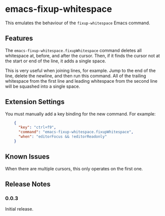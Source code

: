 # emacs-fixup-whitespace

This emulates the behaviour of the `fixup-whitespace` Emacs command.  

## Features

The `emacs-fixup-whitespace.fixupWhitespace` command deletes
all whitespace at, before, and after the cursor.  Then, if it finds the cursor
not at the start or end of the line, it adds a single space.

This is very useful when joining lines, for example.  Jump to the end of the
line, delete the newline, and then run this command.  All of the trailing
whitespace from the first line and leading whitespace from the second line will
be squashed into a single space.

## Extension Settings

You must manually add a key binding for the new command.  For example:

```json
    {
      "key": "ctrl+f9",
      "command": "emacs-fixup-whitespace.fixupWhitespace",
      "when": "editorFocus && !editorReadonly"
    }
```

## Known Issues

When there are multiple cursors, this only operates on the first one.

## Release Notes

### 0.0.3

Initial release.

